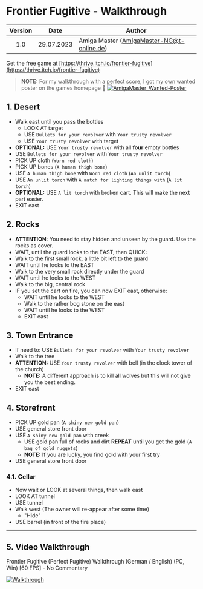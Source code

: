 # Frontier Fugitive - Walkthrough

| Version | Date       | Author                                    |
|:-------:|------------|-------------------------------------------|
|   1.0   | 29.07.2023 | Amiga Master (AmigaMaster-NG@t-online.de) |

Get the free game at [https://thrive.itch.io/frontier-fugitive](https://thrive.itch.io/frontier-fugitive)

> **NOTE:** For my walkthrough with a perfect score, I got my own wanted poster on the games homepage 💖
> [![AmigaMaster_Wanted-Poster](https://img.itch.zone/aW1hZ2UvMjEwODQzNi8xMjk3MDg4MC5wbmc=/347x500/NDYoMr.png)](https://thrive.itch.io/frontier-fugitive)

## 1. Desert

- Walk east until you pass the bottles
  - LOOK AT target
  - USE `Bullets for your revolver` with `Your trusty revolver`
  - USE `Your trusty revolver` with target
- **OPTIONAL:** USE `Your trusty revolver` with all **four** empty bottles
- USE `Bullets for your revolver` with `Your trusty revolver`
- PICK UP cloth (`Worn red cloth`)
- PICK UP bones (`A human thigh bone`)
- USE `A human thigh bone` with `Worn red cloth` (`An unlit torch`)
- USE `An unlit torch` with `A match for lighting things with` (`A lit torch`)
- **OPTIONAL:** USE `A lit torch` with broken cart. This will make the next part easier.
- EXIT east

## 2. Rocks

- **ATTENTION:** You need to stay hidden and unseen by the guard. Use the rocks as cover.
- WAIT, until the guard looks to the EAST, then QUICK:
- Walk to the first small rock, a little bit left to the guard
- WAIT until he looks to the EAST
- Walk to the very small rock directly under the guard
- WAIT until he looks to the WEST
- Walk to the big, central rock
- IF you set the cart on fire, you can now EXIT east, otherwise:
  - WAIT until he looks to the WEST
  - Walk to the rather bog stone on the east
  - WAIT until he looks to the WEST
  - EXIT east

## 3. Town Entrance

- If need to: USE `Bullets for your revolver` with `Your trusty revolver`
- Walk to the tree
- **ATTENTION:** USE `Your trusty revolver` with bell (in the clock tower of the church)
  - **NOTE:** A different approach is to kill all wolves but this will not give you the best ending.
- EXIT east

## 4. Storefront

- PICK UP gold pan (`A shiny new gold pan`)
- USE general store front door
- USE `A shiny new gold pan` with creek
  - USE gold pan full of rocks and dirt **REPEAT** until you get the gold (`A bag of gold nuggets`)
  - **NOTE:** If you are lucky, you find gold with your first try
- USE general store front door

### 4.1. Cellar

- Now wait or LOOK at several things, then walk east
- LOOK AT tunnel
- USE tunnel
- Walk west (The owner will re-appear after some time)
  - "Hide"
- USE barrel (in front of the fire place)

--------------------------------------------------------------------------------

## 5. Video Walkthrough

Frontier Fugitive (Perfect Fugitive) Walkthrough (German / English) (PC, Win) [60 FPS] - No Commentary

[![Walkthrough](https://img.youtube.com/vi/xL2auHn5SZU/0.jpg)](https://www.youtube.com/watch?v=xL2auHn5SZU)
